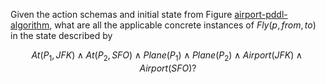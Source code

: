Given the action schemas and initial state
from Figure <a class="insideBookFigRef" target="_blank" href="https://aimacode.github.io/aima-exercises/figures/airport-pddl-algorithm.png">airport-pddl-algorithm</a>, what are all the
applicable concrete instances of ${Fly}(p,{from},{to})$ in the
state described by<br>

$$
At(P_1,JFK) \land At(P_2,SFO) \land Plane(P_1) \land Plane(P_2) \land Airport(JFK) \land Airport(SFO)?
$$
